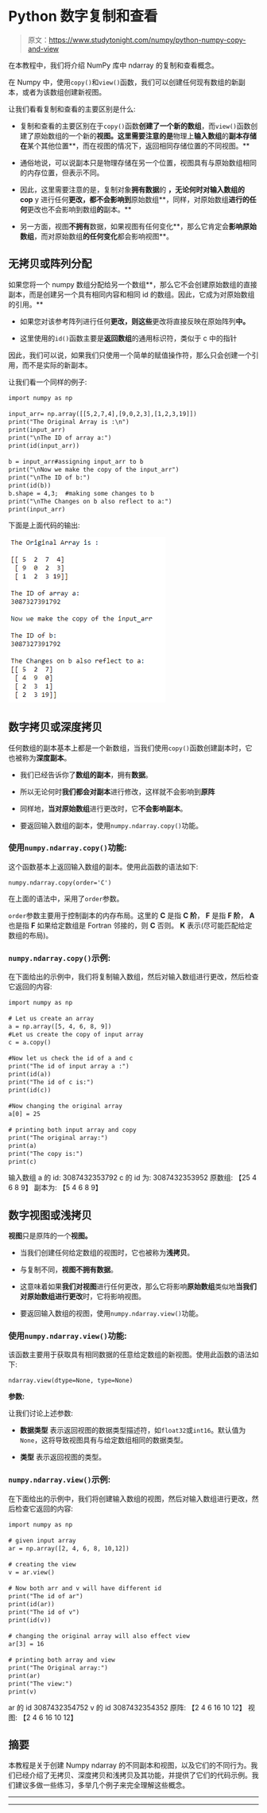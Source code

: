 # Python 数字复制和查看

> 原文：<https://www.studytonight.com/numpy/python-numpy-copy-and-view>

在本教程中，我们将介绍 NumPy 库中 ndarray 的复制和查看概念。

在 Numpy 中，使用`copy()`和`view()`函数，我们可以创建任何现有数组的新副本，或者为该数组创建新视图。

让我们看看复制和查看的主要区别是什么:

*   复制和查看的主要区别在于`copy()`函数**创建了一个新的数组**，而`view()`函数创建了原始数组的一个新的**视图。这里需要注意的是**物理上**输入数组**的**副本存储在**某个其他位置**，而在视图的情况下，返回相同存储位置的不同视图。**

*   通俗地说，可以说副本只是物理存储在另一个位置，视图具有与原始数组相同的内存位置，但表示不同。

*   因此，这里需要注意的是，复制对象**拥有数据**的 **，无论何时对输入数组的 cop** y 进行任何**更改，都不会影响到**原始数组**，同样，对原始数组**进行的任何**更改也不会影响到数组**的**副本。**

*   另一方面，视图**不拥有**数据，如果视图有任何变化**，那么它肯定会**影响原始数组**，而对原始数组**的任何变化**都会影响视图**。

## 无拷贝或阵列分配

如果您将一个 numpy 数组分配给另一个数组**，那么它不会创建原始数组的直接副本，而是创建另一个具有相同内容和相同 id 的数组。因此，它成为对原始数组的引用。**

*   如果您对该参考阵列进行任何**更改，则这些**更改将直接反映在原始阵列**中。**

*   这里使用的`id()`函数主要是**返回数组**的通用标识符，类似于 c 中的指针

因此，我们可以说，如果我们只使用一个简单的赋值操作符，那么只会创建一个引用，而不是实际的新副本。

让我们看一个同样的例子:

```
import numpy as np  

input_arr= np.array([[5,2,7,4],[9,0,2,3],[1,2,3,19]])  
print("The Original Array is :\n")
print(input_arr)  
print("\nThe ID of array a:")
print(id(input_arr))  

b = input_arr#assigning input_arr to b   
print("\nNow we make the copy of the input_arr")  
print("\nThe ID of b:")
print(id(b))  
b.shape = 4,3;  #making some changes to b
print("\nThe Changes on b also reflect to a:")  
print(input_arr) 
```

下面是上面代码的输出:

![numpy no copy array example](img/5c35968eeffd81f0b8b0d09a9e068948.png)

## 数字拷贝或深度拷贝

任何数组的副本基本上都是一个新数组，当我们使用`copy()`函数创建副本时，它也被称为**深度副本**。

*   我们已经告诉你了**数组的副本**，拥有**数据**。

*   所以无论何时**我们都会对副本**进行修改，这样就不会影响到**原阵**

*   同样地，**当对原始数组**进行更改时，它**不会影响副本**。

*   要返回输入数组的副本，使用`numpy.ndarray.copy()`功能。

### 使用`numpy.ndarray.copy()`功能:

这个函数基本上返回输入数组的副本。使用此函数的语法如下:

```
numpy.ndarray.copy(order='C')
```

在上面的语法中，采用了`order`参数。

`order`参数主要用于控制副本的内存布局。这里的 **C** 是指 **C 阶**， **F** 是指 **F 阶**， **A** 也是指 **F** 如果给定数组是 Fortran 邻接的，则 **C** 否则。 **K** 表示(尽可能匹配给定数组的布局)。

### `numpy.ndarray.copy()`示例:

在下面给出的示例中，我们将复制输入数组，然后对输入数组进行更改，然后检查它返回的内容:

```
import numpy as np 

# Let us create an array 
a = np.array([5, 4, 6, 8, 9]) 
#Let us create the copy of input array 
c = a.copy() 

#Now let us check the id of a and c
print("The id of input array a :")
print(id(a)) 
print("The id of c is:")
print(id(c)) 

#Now changing the original array 
a[0] = 25

# printing both input array and copy 
print("The original array:")
print(a) 
print("The copy is:")
print(c) 
```

输入数组 a 的 id:
3087432353792
c 的 id 为:
3087432353952
原数组:
【25 4 6 8 9】
副本为:
【5 4 6 8 9】

## 数字视图或浅拷贝

**视图**只是原阵的一个**视图。**

*   当我们创建任何给定数组的视图时，它也被称为**浅拷贝**。

*   与复制不同，**视图不拥有数据**。

*   这意味着如果**我们对视图**进行任何更改，那么它将影响**原始数组**类似地**当我们对原始数组进行更改**时，它将影响视图。

*   要返回输入数组的视图，使用`numpy.ndarray.view()`功能。

### 使用`numpy.ndarray.view()`功能:

该函数主要用于获取具有相同数据的任意给定数组的新视图。使用此函数的语法如下:

```
ndarray.view(dtype=None, type=None)
```

**参数:**

让我们讨论上述参数:

*   **数据类型**
    表示返回视图的数据类型描述符，如`float32`或`int16`。默认值为`None`，这将导致视图具有与给定数组相同的数据类型。

*   **类型**
    表示返回视图的类型。

### `numpy.ndarray.view()`示例:

在下面给出的示例中，我们将创建输入数组的视图，然后对输入数组进行更改，然后检查它返回的内容:

```
import numpy as np 

# given input array
ar = np.array([2, 4, 6, 8, 10,12]) 

# creating the view 
v = ar.view() 

# Now both arr and v will have different id 
print("The id of ar")
print(id(ar)) 
print("The id of v")
print(id(v)) 

# changing the original array will also effect view 
ar[3] = 16

# printing both array and view 
print("The Original array:")
print(ar) 
print("The view:")
print(v) 
```

ar 的 id
3087432354752
v 的 id
3087432354352
原阵:
【2 4 6 16 10 12】
视图:
【2 4 6 16 10 12】

## 摘要

本教程是关于创建 Numpy ndarray 的不同副本和视图，以及它们的不同行为。我们已经介绍了无拷贝、深度拷贝和浅拷贝及其功能，并提供了它们的代码示例。我们建议多做一些练习，多举几个例子来完全理解这些概念。

* * *

* * *